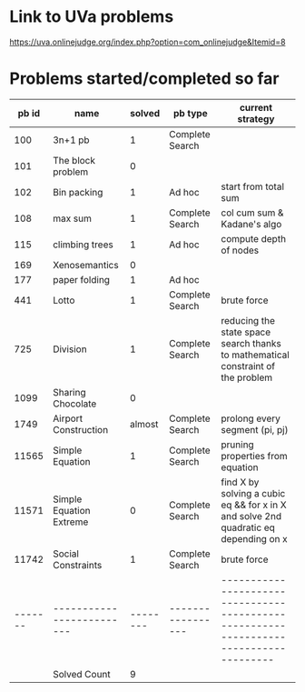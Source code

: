 # Link to UVa problems 
https://uva.onlinejudge.org/index.php?option=com_onlinejudge&Itemid=8

# Problems started/completed so far 
| pb id |           name          | solved |     pb type     |                                   current strategy                                   |
|-------|-------------------------|--------|-----------------|--------------------------------------------------------------------------------------|
|   100 | 3n+1 pb                 | 1      | Complete Search |                                                                                      |
|   101 | The block problem       | 0      |                 |                                                                                      |
|   102 | Bin packing             | 1      | Ad hoc          | start from total sum                                                                 |
|   108 | max sum                 | 1      | Complete Search | col cum sum & Kadane's algo                                                          |
|   115 | climbing trees          | 1      | Ad hoc          | compute depth of nodes                                                               |
|   169 | Xenosemantics           | 0      |                 |                                                                                      |
|   177 | paper folding           | 1      | Ad hoc          |                                                                                      |
|   441 | Lotto                   | 1      | Complete Search | brute force                                                                          |
|   725 | Division                | 1      | Complete Search | reducing the state space search thanks to mathematical constraint of the problem     |
|  1099 | Sharing Chocolate       | 0      |                 |                                                                                      |
|  1749 | Airport Construction    | almost | Complete Search | prolong every segment (pi, pj)                                                       |
| 11565 | Simple Equation         | 1      | Complete Search | pruning properties from equation                                                     |
| 11571 | Simple Equation Extreme | 0      | Complete Search | find X by solving a cubic eq && for x in X and solve 2nd quadratic eq depending on x |
| 11742 | Social Constraints      | 1      | Complete Search | brute force                                                                          |
|-------|-------------------------|--------|-----------------|--------------------------------------------------------------------------------------|
|       | Solved Count            | 9      |                 |                                                                                      |